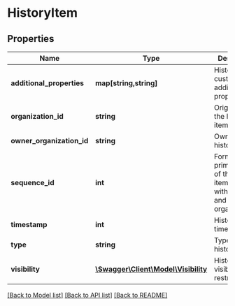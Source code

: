 # HistoryItem

## Properties
Name | Type | Description | Notes
------------ | ------------- | ------------- | -------------
**additional_properties** | **map[string,string]** | History items custom additional properties | [optional] 
**organization_id** | **string** | Originator of the history item | 
**owner_organization_id** | **string** | Owner of the history item | [optional] 
**sequence_id** | **int** | Forms the primary key of the history item together with the GUID and the organizationId | [optional] 
**timestamp** | **int** | History item timestamp | [optional] 
**type** | **string** | Type of the history item | 
**visibility** | [**\Swagger\Client\Model\Visibility**](Visibility.md) | History item visibility restrictions | [optional] 

[[Back to Model list]](../README.md#documentation-for-models) [[Back to API list]](../README.md#documentation-for-api-endpoints) [[Back to README]](../README.md)


